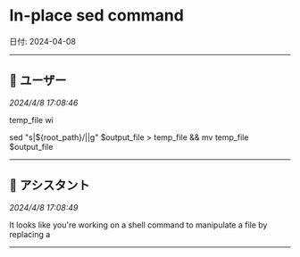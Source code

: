 # In-place sed command

日付: 2024-04-08

---

## 👤 ユーザー
*2024/4/8 17:08:46*

temp_file   wi

sed "s|${root_path}/||g" $output_file &gt; temp_file && mv temp_file $output_file

---

## 🤖 アシスタント
*2024/4/8 17:08:49*

It looks like you're working on a shell command to manipulate a file by replacing a

---
